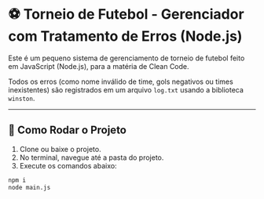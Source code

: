 # ⚽ Torneio de Futebol - Gerenciador com Tratamento de Erros (Node.js)

Este é um pequeno sistema de gerenciamento de torneio de futebol feito em JavaScript (Node.js), para a matéria de Clean Code.

Todos os erros (como nome inválido de time, gols negativos ou times inexistentes) são registrados em um arquivo `log.txt` usando a biblioteca `winston`.

---

## 🚀 Como Rodar o Projeto

1. Clone ou baixe o projeto.
2. No terminal, navegue até a pasta do projeto.
3. Execute os comandos abaixo:

```bash
npm i
node main.js
